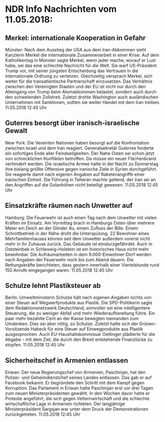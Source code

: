 # NDR Info Nachrichten vom 11.05.2018:


## Merkel: internationale Kooperation in Gefahr
Münster: Nach dem Ausstieg der USA aus dem Iran-Abkommen sieht Kanzlerin Merkel die internationale Zusammenarbeit in einer Krise. Auf dem Katholikentag in Münster sagte Merkel, wenn jeder mache, worauf er Lust habe, sei das eine schlechte Nachricht für die Welt. Sie warf US-Präsident Trump vor, mit seiner jüngsten Entscheidung das Vertrauen in die internationale Ordnung zu verletzen. Gleichzeitig versprach Merkel, sich weiter für die transatlantische Partnerschaft einzusetzen. Das Verhältnis zwischen den Vereinigten Staaten und der EU ist nicht nur durch den Alleingang von Trump beim Atomabkommen belastet, sondern auch durch den schwelenden Zollstreit. Zuletzt drohte Washington auch ausländischen Unternehmen mit Sanktionen, sollten sie weiter Handel mit dem Iran treiben. 11.05.2018 12:45 Uhr 

## Guterres besorgt über iranisch-israelische Gewalt
New York:	Die Vereinten Nationen haben besorgt auf die Konfrontation zwischen Israel und dem Iran reagiert. Generalsekretär Guterres forderte ein sofortiges Ende aller Feindseligkeiten. Der Nahe Osten sei schon jetzt von schrecklichen Konflikten betroffen. Da müsse ein neuer Flächenbrand verhindert werden. Die israelische Armee hatte in der Nacht zu Donnerstag ihre bislang größte Offensive gegen iranische Ziele in Syrien durchgeführt. Sie reagierte damit nach eigenen Angaben auf Raketenangriffe einer iranischen Einheit. Die Führung in Teheran machte geltend, der Iran sei an den Angriffen auf die Golanhöhen nicht beteiligt gewesen. 11.05.2018 12:45 Uhr 

## Einsatzkräfte räumen nach Unwetter auf
Hamburg: Die Feuerwehr ist auch einen Tag nach dem Unwetter mit vielen Kräften im Einsatz. Am Vormittag brach in Hamburgs Osten über mehrere Meter ein Deich an der Glinder Au, einem Zufluss der Bille. Einem Schrottbetrieb in der Nähe droht die Unterspülung. 22 Bewohner eines Mehrfamilienhauses können seit dem Unwetter außerdem vorerst nicht mehr in ihr Zuhause zurück. Das Gebäude ist einsturzgefährdet. Auch in Oststeinbek in Schleswig-Holstein ist ein historisches Haus nicht mehr bewohnbar. Die Aufräumarbeiten in dem 9.000-Einwohner-Dorf werden nach Angaben der Feuerwehr noch bis zum Abend dauern. Die Rettungskräfte berichteten, dass gestern innerhalb einer Viertelstunde rund 150 Anrufe eingegangen waren. 11.05.2018 12:45 Uhr 

## Schulze lehnt Plastiksteuer ab
Berlin:	Umweltministerin Schulze hält nach eigenen Angaben nichts von einer Steuer auf Wegwerfprodukte aus Plastik. Die SPD-Politikerin sagte dem Redaktionsnetzwerk Deutschland, sinnvoller sei eine intelligentere Steuerung, die zu weniger Abfall und mehr Wiederaufbereitung führe. Ein paar mehr bezahlte Cent an der Kasse bewegten niemanden zum Umdenken. Dies sei aber nötig, so Schulze. Zuletzt hatte sich der Grünen-Vorsitzende Habeck für eine Steuer auf Einwegprodukte aus Plastik ausgesprochen. Auch EU-Haushaltskommissar Oettinger plädierte für die Abgabe - mit dem Ziel, die durch den Brexit entstehende Finanzlücke zu stopfen. 11.05.2018 12:45 Uhr 

## Sicherheitschef in Armenien entlassen
Eriwan:	Der neue Regierungschef von Armenien, Paschinjan, hat den Polizei- und Geheimdienstchef seines Landes entlassen. Das gab er auf Facebook bekannt. Er begründete den Schritt mit dem Kampf gegen Korruption. Das Parlament in Eriwan hatte Paschinjan erst vor drei Tagen zum neuen Ministerpräsidenten gewählt. In den Wochen davor hatte er Proteste angeführt, die sich gegen Vetternwirtschaft und die schlechte wirtschaftliche Lage in Armenien richteten. Der langjährige Ministerpräsident Sargsjan war unter dem Druck der Demonstrationen zurückgetreten. 11.05.2018 12:45 Uhr 
